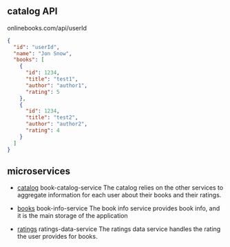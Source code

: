 ## catalog API

onlinebooks.com/api/userId

```json
{
  "id": "userId",
  "name": "Jon Snow",
  "books": [
    {
      "id": 1234,
      "title": "test1",
      "author": "author1",
      "rating": 5
    },
    {
      "id": 1234,
      "title": "test2",
      "author": "author2",
      "rating": 4
    }
  ]
}
```

## microservices

- [catalog](http://localhost:8081/catalog/userId) book-catalog-service
  The catalog relies on the other services to aggregate information for each user about their books and their ratings.

- [books](http://localhost:8082/books/bookId) book-info-service
  The book info service provides book info, and it is the main storage of the application

- [ratings](http://localhost:8083/ratings/users/userId) ratings-data-service
  The ratings data service handles the rating the user provides for books. 
